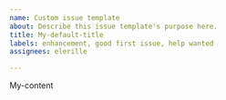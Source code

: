 ```yaml
---
name: Custom issue template
about: Describe this issue template's purpose here.
title: My-default-title
labels: enhancement, good first issue, help wanted
assignees: elerille

---
```


My-content
